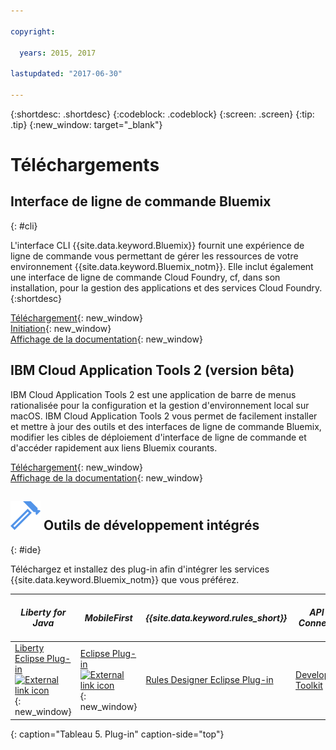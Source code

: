 ```yaml
---

copyright:

  years: 2015, 2017

lastupdated: "2017-06-30"

---
```


{:shortdesc: .shortdesc}
{:codeblock: .codeblock}
{:screen: .screen}
{:tip: .tip}
{:new_window: target="_blank"}

# Téléchargements 

## Interface de ligne de commande Bluemix
{: #cli}

L'interface CLI {{site.data.keyword.Bluemix}} fournit une expérience de ligne de commande vous permettant de gérer les ressources de votre environnement {{site.data.keyword.Bluemix_notm}}. Elle inclut également une interface de ligne de commande Cloud Foundry, cf, dans son installation, pour la gestion des applications et des services Cloud Foundry.
{:shortdesc}

[Téléchargement](/docs/cli/reference/bluemix_cli/all_versions.html){: new_window} <br>
[Initiation](/docs/cli/reference/bluemix_cli/get_started.html){: new_window} <br>
[Affichage de la documentation](/docs/cli/reference/bluemix_cli/bx_cli.html){: new_window} <br>


## IBM Cloud Application Tools 2 (version bêta)
IBM Cloud Application Tools 2 est une application de barre de menus rationalisée pour la configuration et la gestion d'environnement local sur macOS. IBM Cloud Application Tools 2 vous permet de facilement installer et mettre à jour des outils et des interfaces de ligne de commande Bluemix, modifier les cibles de déploiement d'interface de ligne de commande et d'accéder rapidement aux liens Bluemix courants.

[Téléchargement](http://ibm.biz/icat-2-download){: new_window} <br>
[Affichage de la documentation](/docs/cli/icat.html){: new_window} <br>


## ![](./images/Integrated_Dev_Tools.svg) Outils de développement intégrés
{: #ide}

Téléchargez et installez des plug-in afin d'intégrer les services {{site.data.keyword.Bluemix_notm}} que
vous préférez.

| *Liberty for Java* | *MobileFirst* | *{{site.data.keyword.rules_short}}* | *API Connect* | *Eclipse Tools for Bluemix* |
|----------|----------|----------|----------|----------|
| [Liberty Eclipse Plug-in ![External link icon](../icons/launch-glyph.svg)](https://developer.ibm.com/wasdev/downloads/liberty-profile-using-eclipse/){: new_window} | [Eclipse Plug-in ![External link icon](../icons/launch-glyph.svg)](https://marketplace.eclipse.org/content/ibm-mobilefirst-platform-studio){: new_window} | [Rules Designer Eclipse Plug-in](../services/rules/index.html#rulov002) | [Developer Toolkit](/docs/services/apiconnect/apic_003.html#apic_001 ) | [Plug-in Bluemix Eclipse](/docs/manageapps/eclipsetools/eclipsetools.html) |
{: caption="Tableau 5. Plug-in" caption-side="top"}
